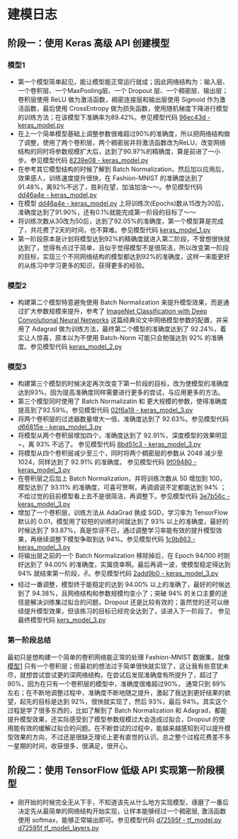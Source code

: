 # 建模日志
## 阶段一：使用 Keras 高级 API 创建模型
### 模型1
- 第一个模型简单起见，能让模型能正常运行就成；因此网络结构为：输入层、一个卷积层、一个MaxPooling层、一个 Dropout 层、一个稠密层、输出层；卷积层使用 ReLU 做为激活函数，稠密连接层和输出层使用 Sigmoid 作为激活函数，最后使用 CrossEntropy 做为损失函数，使用随机梯度下降进行模型的训练方法；在该模型下准确率为89.42%。参见模型代码 [96ec43d - keras_model.py](https://github.com/kai-zhong/discover-intelligence/blob/96ec43d97740f59f81405845e80f6aebd1700bd2/cnn_practice/keras_model.py)
- 在上一个简单模型基础上调整参数很难超过90%的准确度，所以把网络结构做了调整，使用了两个卷积层，两个稠密层并将激活函数改为ReLU，改变网络结构的同时将参数规模扩大后，达到了90.97%的精确度，算是前进了一小步。参见模型代码 [8239e08 - keras_model.py](https://github.com/kai-zhong/discover-intelligence/blob/8239e08077dba39ef9da7c30b40974cbd8a50e9a/cnn_practice/keras_model.py)
- 在参考其它模型结构的时候了解到 Batch Normalization，然后加以应用后，效果感人，训练速度提升很快，在 Fashion-MNIST 的准确度达到了91.48%，离92%不远了，胜利在望，加油加油～～。参见模型代码 [dd46a4e - keras_model.py](https://github.com/kai-zhong/discover-intelligence/blob/dd46a4e629b76acdaeda1c450cfde6dd676c711a/cnn_practice/keras_model.py)
- 在模型 [dd46a4e - keras_model.py](https://github.com/kai-zhong/discover-intelligence/blob/dd46a4e629b76acdaeda1c450cfde6dd676c711a/cnn_practice/keras_model.py) 上将训练次(Epochs)数从15改为30后，准确度达到了91.90%，还有0.1%就能完成第一阶段的目标了～～
- 将训练次数从30改为50后，达到了92.05%的准确度，第一个模型算是完成了，共花费了2天的时间，也不算难。参见模型代码 [keras_model_1.py](https://github.com/kai-zhong/discover-intelligence/blob/master/cnn_practice/keras_model_1.py)
- 第一阶段原本是计划将模型达到92%的精确度就进入第二阶段，不曾想很快就达到了，觉得有点过于简单，且似乎觉得模型不是很简洁，所以改变第一阶段的目标，实现三个不同网络结构的模型都达到92%的准确度，这样一来能更好的从练习中学习更多的知识，获得更多的经验。
### 模型2
- 构建第二个模型特意避免使用 Batch Normalization 来提升模型效果，而是通过扩大参数规模来提升，参考了 [ImageNet Classification with Deep Convolutional Neural Networks](https://papers.nips.cc/paper/4824-imagenet-classification-with-deep-convolutional-neural-networks.pdf) 这篇经典论文中网络模型参数的配置，并采用了 Adagrad 做为训练方法，最终第二个模型的准确度达到了 92.24%，着实让人惊喜，原本以为不使用 Batch-Norm 可能只会勉强达到 92% 的准确度。参见模型代码  [keras_model_2.py](https://github.com/kai-zhong/discover-intelligence/blob/master/cnn_practice/keras_model_2.py)
### 模型3
- 构建第三个模型的时候决定再次改变下第一阶段的目标，改为使模型的准确度达到93%，因为提高准确度同样需要进行更多的尝试，与应用更多的方法。
- 第三个模型同时使用了 Batch Normalizatin 和 更大规模的参数，使得准确度提高到了92.59%。参见模型代码 [02f6a19 - keras_model_3.py](https://github.com/kai-zhong/discover-intelligence/blob/02f6a19ae329539241ee8c9b2277461907e20791/cnn_practice/keras_model_3.py)
- 将两个卷积层的过滤器数量增大一倍，准确度达到了 92.63%。参见模型代码 [d66815e - keras_model_3.py](https://github.com/kai-zhong/discover-intelligence/blob/d66815ecde8deb7943dd999ff04e4a7577d33918/cnn_practice/keras_model_3.py)
- 将模型从两个卷积层增加四个，准确度达到了 92.91%，深度模型的效果明显~，离 93% 不远了。 参见模型代码 [8bd51c3 - keras_model_3.py](https://github.com/kai-zhong/discover-intelligence/blob/8bd51c3cab107794f5b3dfe7470459b4a94ef636/cnn_practice/keras_model_3.py)
- 将模型从四个卷积层减少至三个，同时将两个稠密层的参数从 2048 减少至 1024，同样达到了 92.91% 的准确度。 参见模型代码 [9f09480 - keras_model_3.py](https://github.com/kai-zhong/discover-intelligence/blob/9f09480c1614b717275dd14a1791dec7d6accc9d/cnn_practice/keras_model_3.py)
- 在卷积层之后加上 Batch Normalization，并将训练次数从 50 增加到 100，模型达到了 93.11% 的准确度，可喜可贺啊，再调调说不定都能达到 94% ；不给过觉的目前模型看上去不是很简洁，再调整下。参见模型代码 [3e7b56c - keras_model_3.py](https://github.com/kai-zhong/discover-intelligence/blob/master/cnn_practice/keras_model_3.py)
- 增加了一个卷积层，训练方法从 AdaGrad 换成 SGD，学习率为 TensorFlow 默认的 0.01，模型用了较短的训练时间就达到了 93% 以上的准确度，最好的时候达到了 93.87%，真是惊讶不已，通过调整学习率能有效的提升模型效果，再继续调整下模型争取到达 94%。参见模型代码 [1c9b863 - keras_model_3.py](https://github.com/kai-zhong/discover-intelligence/blob/1c9b8630f405f08d71f76ea6c792c5237e2e87a9/cnn_practice/keras_model_3.py)
- 将输出层之前的一个 Batch Normalization 移除掉后，在 Epoch 94/100 时刚好达到了 94.00% 的准确度，实属侥幸啊。最后再调一波，使模型稳定得达到 94% 就结束第一阶段，✌。参见模型代码 [2add9b0 - keras_model_3.py](https://github.com/kai-zhong/discover-intelligence/blob/2add9b074efdfb0cd0bfef5e8cb63ea6ec62d2b8/cnn_practice/keras_model_3.py)
- 经过一番调整，模型终于能稳定的达到 94.00% 以上的准确了，最好的时候达到了 94.38%，且网络结构和参数规模均变小了；突破 94% 的关口主要的途径是解决训练集过拟合的问题，Dropout 还是比较有效的；虽然觉的还可以继续提升模型效果，但该练习的目标已经完全达到了，该进入下一阶段了。 参见最终模型代码 [kers_model_3.py](https://github.com/kai-zhong/discover-intelligence/cnn_practice/keras_model_3.py)
### 第一阶段总结
最初只是想构建一个简单的卷积网络能正常的处理 Fashion-MNIST 数据集，就像 [模型1](https://github.com/kai-zhong/discover-intelligence/blob/master/cnn_practice/keras_model_1.py) 只有一个卷积层；但最初的想法过于简单很快就实现了，这让我有些意犹未尽，就想尝试尝试更的深网络结构，在尝试后发现准确度有所提升了，超过了 90%，因为在只有一个卷积层的模型中，准确度很难超过90%， 通常只到 89% 左右；在不断地调整过程中，准确度不断地随之提升，激起了我达到更好结果的欲望，起先的目标是达到 92%，很快就实现了，然后 93%，最后 94%。其实这个过程是学了很多东西的，比如了解到了 Batch Normalization 和 Adagrad，都能提升模型效果，还实际感受到了模型参数规模过大会造成过拟合，Dropout 的使用能有效的缓解过拟合的问题。在不断尝试的过程中，能越来越感知到可以提升模型效果的方向，不过还是很缺乏理论上更有直觉的认识。总之整个过程花费差不多一星期的时间，收获很多，很满足，很开心。
  
## 阶段二：使用 TensorFlow 低级 API 实现第一阶段模型
- 刚开始的时候完全无从下手，不知道该先从什么地方实现模型，琢磨了一番后决定先从最简单的网络结构开始实现，让样本能够经过一个稠密层, 激活函数使用 softmax，能够正常输出即可。参见模型代码 [d72595f - tf_model.py](https://github.com/kai-zhong/discover-intelligence/blob/d72595f7482c03577b64dc3cced39f0a4e89955a/cnn_practice/tf_model.py) [d72595f tf_model_layers.py](https://github.com/kai-zhong/discover-intelligence/blob/d72595f7482c03577b64dc3cced39f0a4e89955a/cnn_practice/tf_model_layers.py)
